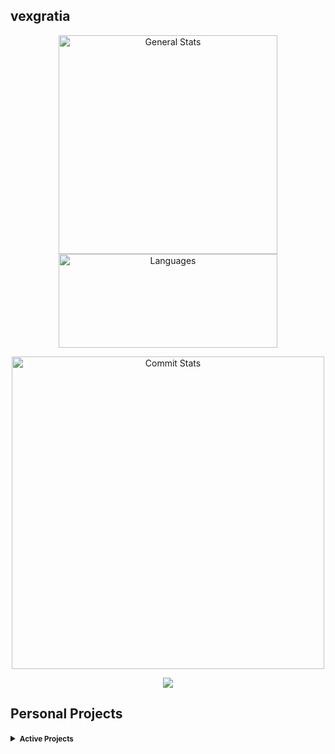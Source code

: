 ## vexgratia
<p align="center">
	<img alt="General Stats"  width="350"
	src="https://github-readme-stats.vercel.app/api?username=vexgratia&theme=transparent&hide_border=true&include_all_commits=true&count_private=false"/>
	<img alt="Languages" width="350" height="150"
	src="https://github-readme-stats.vercel.app/api/top-langs/?username=vexgratia&theme=transparent&hide_border=true&include_all_commits=true&count_private=false&layout=compact"/>
</p>
<p align="center">
	<img alt="Commit Stats"  width="500"
	src="https://github-readme-streak-stats.herokuapp.com/?user=vexgratia&theme=transparent&hide_border=true"/>
</p>
<p align="center">
  <a href="https://skillicons.dev">
    <img src="https://skillicons.dev/icons?i=go,mysql,postgres,postman,docker,kafka,git,github," />
  </a>
</p>

## Personal Projects
<details>
<summary><small><b>Active Projects</b></small></summary>

- [collection-go](https://github.com/vexgratia/collection-go) — Collection of Golang data structures, algorithms and patterns
- [termon-go](https://github.com/vexgratia/termon-go) —  Terminal Monitor to track and display Golang runtime data
- ...

</details>
